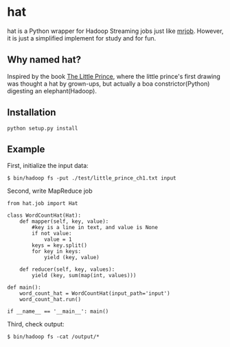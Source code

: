 hat
===

hat is a Python wrapper for Hadoop Streaming jobs just like [mrjob](https://github.com/yelp/mrjob/).
However, it is just a simplified implement for study and for fun.

Why named hat?
--------------
Inspired by the book [The Little Prince](http://en.wikipedia.org/wiki/The_Little_Prince), where the
little prince's first drawing was thought a hat by grown-ups, but actually a boa constrictor(Python)
digesting an elephant(Hadoop).

Installation
------------
``python setup.py install``

Example
-------
First, initialize the input data:

``$ bin/hadoop fs -put ./test/little_prince_ch1.txt input``

Second, write MapReduce job

    from hat.job import Hat

    class WordCountHat(Hat):
        def mapper(self, key, value):
            #key is a line in text, and value is None
            if not value:
                value = 1
            keys = key.split()
            for key in keys:
                yield (key, value)

        def reducer(self, key, values):
            yield (key, sum(map(int, values)))

    def main():
        word_count_hat = WordCountHat(input_path='input')
        word_count_hat.run()

    if __name__ == '__main__': main()

Third, check output:

``$ bin/hadoop fs -cat /output/*``